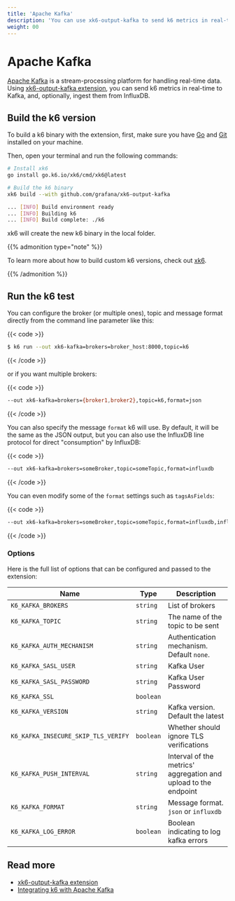 ```yaml
---
title: 'Apache Kafka'
description: 'You can use xk6-output-kafka to send k6 metrics in real-time to Kafka, and, optionally, ingest them from InfluxDB.'
weight: 00
---
```


# Apache Kafka

[Apache Kafka](https://kafka.apache.org) is a stream-processing platform for handling real-time data. Using [xk6-output-kafka extension](https://github.com/grafana/xk6-output-kafka), you can send k6 metrics in real-time to Kafka, and, optionally, ingest them from InfluxDB.

## Build the k6 version

To build a k6 binary with the extension, first, make sure you have [Go](https://golang.org/doc/install) and [Git](https://git-scm.com/) installed on your machine.

Then, open your terminal and run the following commands:

```bash
# Install xk6
go install go.k6.io/xk6/cmd/xk6@latest

# Build the k6 binary
xk6 build --with github.com/grafana/xk6-output-kafka

... [INFO] Build environment ready
... [INFO] Building k6
... [INFO] Build complete: ./k6
```

xk6 will create the new k6 binary in the local folder.

{{% admonition type="note" %}}

To learn more about how to build custom k6 versions, check out [xk6](https://github.com/grafana/xk6).

{{% /admonition %}}

## Run the k6 test

You can configure the broker (or multiple ones), topic and message format directly from the command line parameter like this:

{{< code >}}

```bash
$ k6 run --out xk6-kafka=brokers=broker_host:8000,topic=k6
```

{{< /code >}}

or if you want multiple brokers:

{{< code >}}

```bash
--out xk6-kafka=brokers={broker1,broker2},topic=k6,format=json
```

{{< /code >}}

You can also specify the message `format` k6 will use. By default, it will be the same as the JSON output, but you can also use the InfluxDB line protocol for direct "consumption" by InfluxDB:

{{< code >}}

```bash
--out xk6-kafka=brokers=someBroker,topic=someTopic,format=influxdb
```

{{< /code >}}

You can even modify some of the `format` settings such as `tagsAsFields`:

{{< code >}}

```bash
--out xk6-kafka=brokers=someBroker,topic=someTopic,format=influxdb,influxdb.tagsAsFields={url,myCustomTag}
```

{{< /code >}}

### Options

Here is the full list of options that can be configured and passed to the extension:

| Name                                | Type      | Description                                                     |
| ----------------------------------- | --------- | --------------------------------------------------------------- |
| `K6_KAFKA_BROKERS`                  | `string`  | List of brokers                                                 |
| `K6_KAFKA_TOPIC`                    | `string`  | The name of the topic to be sent                                |
| `K6_KAFKA_AUTH_MECHANISM`           | `string`  | Authentication mechanism. Default `none`.                       |
| `K6_KAFKA_SASL_USER`                | `string`  | Kafka User                                                      |
| `K6_KAFKA_SASL_PASSWORD`            | `string`  | Kafka User Password                                             |
| `K6_KAFKA_SSL`                      | `boolean` |                                                                 |
| `K6_KAFKA_VERSION`                  | `string`  | Kafka version. Default the latest                               |
| `K6_KAFKA_INSECURE_SKIP_TLS_VERIFY` | `boolean` | Whether should ignore TLS verifications                         |
| `K6_KAFKA_PUSH_INTERVAL`            | `string`  | Interval of the metrics' aggregation and upload to the endpoint |
| `K6_KAFKA_FORMAT`                   | `string`  | Message format. `json` or `influxdb`                            |
| `K6_KAFKA_LOG_ERROR`                | `boolean` | Boolean indicating to log kafka errors                          |

## Read more

- [xk6-output-kafka extension](https://github.com/grafana/xk6-output-kafka)
- [Integrating k6 with Apache Kafka](https://k6.io/blog/integrating-k6-with-apache-kafka)
